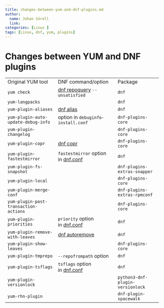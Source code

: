```yaml
---
title: changes-between-yum-and-dnf-plugins.md
author:
  name: Johan Sörell
  link: 
categories: [Linux ]
tags: [Linux, dnf, yum, plugins]
---
```




# Changes between YUM and DNF plugins


|                                       |                                                                                                                |                                  |
| ------------------------------------- | -------------------------------------------------------------------------------------------------------------- | -------------------------------- |
| Original YUM tool                     | DNF command/option                                                                                             | Package                          |
| `yum check`                           | [dnf repoquery](https://dnf.readthedocs.io/en/latest/command_ref.html#repoquery-command-label) `--unsatisfied` | `dnf`                            |
| `yum-langpacks`                       |                                                                                                                | `dnf`                            |
| `yum-plugin-aliases`                  | [dnf alias](https://dnf.readthedocs.io/en/latest/command_ref.html#alias-command-label)                         | `dnf`                            |
| `yum-plugin-auto-update-debug-info`   | option in `debuginfo-install.conf`                                                                             | `dnf-plugins-core`               |
| `yum-plugin-changelog`                |                                                                                                                | `dnf-plugins-core`               |
| `yum-plugin-copr`                     | [dnf copr](https://dnf-plugins-core.readthedocs.io/en/latest/copr.html)                                        | `dnf-plugins-core`               |
| `yum-plugin-fastestmirror`            | `fastestmirror` option in [dnf.conf](https://dnf.readthedocs.io/en/latest/conf_ref.html)                       | `dnf`                            |
| `yum-plugin-fs-snapshot`              |                                                                                                                | `dnf-plugins-extras-snapper`     |
| `yum-plugin-local`                    |                                                                                                                | `dnf-plugins-core`               |
| `yum-plugin-merge-conf`               |                                                                                                                | `dnf-plugins-extras-rpmconf`     |
| `yum-plugin-post-transaction-actions` |                                                                                                                | `dnf-plugins-core`               |
| `yum-plugin-priorities`               | `priority` option in [dnf.conf](https://dnf.readthedocs.io/en/latest/conf_ref.html)                            | `dnf`                            |
| `yum-plugin-remove-with-leaves`       | [dnf autoremove](https://dnf.readthedocs.io/en/latest/command_ref.html#autoremove-command-label)               | `dnf`                            |
| `yum-plugin-show-leaves`              |                                                                                                                | `dnf-plugins-core`               |
| `yum-plugin-tmprepo`                  | `--repofrompath` option                                                                                        | `dnf`                            |
| `yum-plugin-tsflags`                  | `tsflags` option in [dnf.conf](https://dnf.readthedocs.io/en/latest/conf_ref.html)                             | `dnf`                            |
| `yum-plugin-versionlock`              |                                                                                                                | `python3-dnf-plugin-versionlock` |
| `yum-rhn-plugin`                      |                                                                                                                | `dnf-plugin-spacewalk`           |

